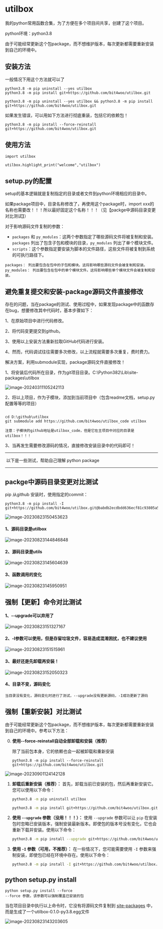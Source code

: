 

# utilbox

我的python常用函数合集，为了方便在多个项目间共享，创建了这个项目。

python环境：python3.8

由于可能经常更新这个包package，而不想维护版本，每次更新都需要重新安装到自己的环境中。



## 安装方法

一般情况下用这个方法就可以了

```
python3.8 -m pip uninstall --yes utilbox
python3.8 -m pip install git+https://github.com/bit4woo/utilbox.git
```

```
python3.8 -m pip uninstall --yes utilbox && python3.8 -m pip install git+https://github.com/bit4woo/utilbox.git
```
如果发生错误，可以用如下方法进行彻底重装，包括它的依赖包！
```
python3.8 -m pip install --force-reinstall git+https://github.com/bit4woo/utilbox.git
```



## 使用方法

```
import utilbox

utilbox.highlight_print("welcome","utilbox")
```



## setup.py的配置

setup的基本逻辑就是复制指定的目录或者文件到python环境相应的目录中。

如果package项目中，目录名称修改了，再使用这个package时，import xxx的名称也需要改！！！所以最好固定这个名称！！！（见【packge中源码目录变更对比测试】）



对于影响源码文件复制的参数：

- `packages` 和 `py_modules`：这两个参数指定了哪些源码文件将被复制和安装。`packages` 列出了包含子包和模块的目录，`py_modules` 列出了单个模块文件。
- `scripts`：这个参数指定要安装为脚本的文件路径，这些文件将被复制到系统的可执行路径下。

```
packages： 列出要包含在包中的子包和模块。这将影响哪些源码文件会被复制和安装。 
py_modules： 列出要包含在包中的单个模块文件。这将影响哪些单个模块文件会被复制和安装。
```



## 避免重复提交和安装-package源码文件直接修改

存在的问题，当在package的测试、使用过程中，如果发现package中的函数存在bug，想要修改其中代码时，基本步骤如下：

1、在原始项目中进行代码修改。

2、将代码变更提交到github。

3、使用以上安装方法重新拉取GitHub代码进行安装。

4、然而，代码调试往往需要多次修改，以上流程就需要多次重复，费时费力。



解决方案，利用submodule实现，package源码文件直接修改！


1、将安装后代码所在目录，作为git项目目录。C:\Python382\Lib\site-packages\utilbox


![image-20240311105242113](assets/image-20240311105242113.png)

2、将以上项目，作为子模块，添加到当前项目中（包含readme文档，setup.py配置等等的项目）

```

cd D:\github\utilbox
git submodule add https://github.com/bit4woo/utilbox_code utilbox

注意：子模块的github地址是utilbox_code，但是它在主项目中对应的目录是utilbox！！！
```

3、当再发生需要修改源码的情况，直接修改安装目录中的代码即可！





-------------------------------------

​	以下是一些测试，帮助自己理解 python package

-------------------------------------





## packge中源码目录变更对比测试

pip 从github 安装时，使用指定的commit：

```
python3.8 -m pip install -I git+https://github.com/bit4woo/utilbox.git@babdb2ecdbdd636ecf81c93805a5f443f2ba0215
```

![image-20230823150453623](assets/image-20230823150453623.png)

#### 1、源码目录是utilbox

![image-20230823144846848](assets/image-20230823144846848.png)

#### 2、源码目录是utils

![image-20230823145604639](assets/image-20230823145604639.png)

#### 3、函数调用的变化

![image-20230823145950951](assets/image-20230823145950951.png)



## 强制【更新】命令对比测试

#### 1、--upgrade可以弃用了

![image-20230823151327167](assets/image-20230823151327167.png)

#### 2、-I参数可以使用，但是存留垃圾文件，容易造成混淆困扰，也不建议使用

![image-20230823151515961](assets/image-20230823151515961.png)

#### 3、最好还是先卸载再安装！

![image-20230823152050323](assets/image-20230823152050323.png)

#### 4、目录不变，源码变化

```
当目录没有变化，源码变化时进行了测试，--upgrade没有更新源码，-I成功更新了源码
```





## 强制【重新安装】对比测试

由于可能经常更新这个包package，而不想维护版本，每次更新都需要重新安装到自己的环境中。参考以下方法：



0. **使用--force-reinstall自动全部卸载和安装（推荐）**

   除了当前包本身，它的依赖也会一起被卸载和重新安装

   ```
   python3.8 -m pip install --force-reinstall git+https://github.com/bit4woo/utilbox.git
   
   ```

![image-20230901124142128](assets/image-20230901124142128.png)

1. **卸载后重新安装（推荐）：** 首先，卸载当前已安装的包，然后再重新安装它。您可以使用以下命令：

   ```bash
   python3.8 -m pip uninstall utilbox
   
   python3.8 -m pip install git+https://github.com/bit4woo/utilbox.git
   ```

2. **使用 `--upgrade` 参数（没用！！！）：** 使用 `--upgrade` 参数可以让 `pip` 在安装包时忽略已安装版本，强制安装最新版本。即使包的版本号没有变化，它也会重新下载并安装。使用以下命令：

   ```bash
   python3.8 -m pip install --upgrade git+https://github.com/bit4woo/utilbox.git
   ```

   

3. **使用 `-I` 参数（可用，不推荐）：** 在一些情况下，您可能需要使用 `-I` 参数来强制安装，即使包已经在环境中存在。使用以下命令：

   ```bash
   python3.8 -m pip install -I git+https://github.com/bit4woo/utilbox.git
   ```

   





## python setup.py install

```
python setup.py install --force
--force 参数，该参数可以强制覆盖已安装的包
```

当在项目目录中执行以上命令时，它没有将源码文件复制到 [site-packages](C:\Python382\Lib\site-packages) 中，而是生成了一个utilbox-0.1.0-py3.8.egg文件

![image-20230823143203605](assets/image-20230823143203605.png)
